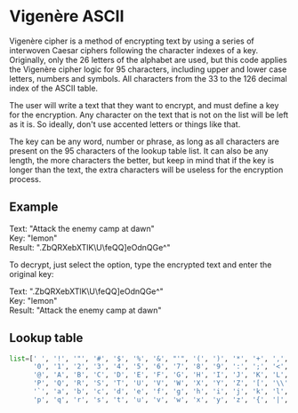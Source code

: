 # Vigenère ASCII

Vigenère cipher is a method of encrypting text by using a series of interwoven Caesar ciphers following the character indexes of a key. Originally, only the 26 letters of the alphabet are used, but this code applies the Vigenère cipher logic for 95 characters, including upper and lower case letters, numbers and symbols. All characters from the 33 to the 126 decimal index of the ASCII table.

The user will write a text that they want to encrypt, and must define a key for the encryption. Any character on the text that is not on the list will be left as it is. So ideally, don't use accented letters or things like that.

The key can be any word, number or phrase, as long as all characters are present on the 95 characters of the lookup table list. It can also be any length, the more characters the better, but keep in mind that if the key is longer than the text, the extra characters will be useless for the encryption process.

## Example

Text: "Attack the enemy camp at dawn"\
Key: "lemon"\
Result: ".ZbQRXebXTlK\U\feQQ\]eOdnQGe^"

To decrypt, just select the option, type the encrypted text and enter the original key:

Text: ".ZbQRXebXTlK\U\feQQ\]eOdnQGe^"\
Key: "lemon"\
Result: "Attack the enemy camp at dawn"

## Lookup table
```python
list=[' ', '!', '"', '#', '$', '%', '&', "'", '(', ')', '*', '+', ',', '-', '.', '/', 
      '0', '1', '2', '3', '4', '5', '6', '7', '8', '9', ':', ';', '<', '=', '>', '?', 
      '@', 'A', 'B', 'C', 'D', 'E', 'F', 'G', 'H', 'I', 'J', 'K', 'L', 'M', 'N', 'O', 
      'P', 'Q', 'R', 'S', 'T', 'U', 'V', 'W', 'X', 'Y', 'Z', '[', '\\', ']', '^', '_', 
      '`', 'a', 'b', 'c', 'd', 'e', 'f', 'g', 'h', 'i', 'j', 'k', 'l', 'm', 'n', 'o', 
      'p', 'q', 'r', 's', 't', 'u', 'v', 'w', 'x', 'y', 'z', '{', '|', '}', '~']
